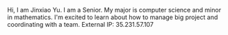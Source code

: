 Hi, I am Jinxiao Yu. I am a Senior. My major is computer science and minor in mathematics. I'm excited to learn about how to manage big project and coordinating with a team.
External IP: 35.231.57.107 
